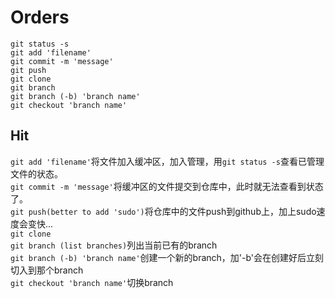 # Orders
```
git status -s
git add 'filename'
git commit -m 'message'
git push
git clone
git branch
git branch (-b) 'branch name'
git checkout 'branch name'
```
## Hit
```git add 'filename'```将文件加入缓冲区，加入管理，用```git status -s```查看已管理文件的状态。  
```git commit -m 'message'```将缓冲区的文件提交到仓库中，此时就无法查看到状态了。  
```git push(better to add 'sudo')```将仓库中的文件push到github上，加上sudo速度会变快...  
```git clone```  
```git branch (list branches)```列出当前已有的branch  
```git branch (-b) 'branch name'```创建一个新的branch，加'-b'会在创建好后立刻切入到那个branch  
```git checkout 'branch name'```切换branch  

